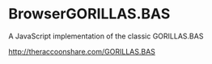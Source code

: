 BrowserGORILLAS.BAS
===================

A JavaScript implementation of the classic GORILLAS.BAS

http://theraccoonshare.com/GORILLAS.BAS
